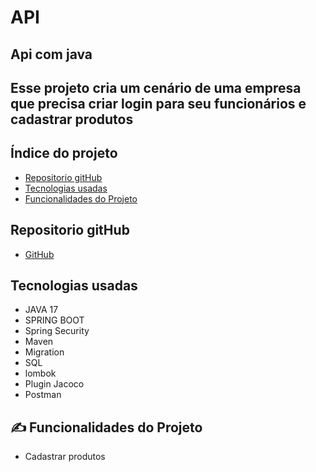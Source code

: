 # API

## Api com java 

## Esse projeto cria um cenário de uma empresa que precisa criar login para seu funcionários e cadastrar produtos

## Índice do projeto 

- <a href="#repositorio">Repositorio gitHub</a>
- <a href="#tecnologias">Tecnologias usadas</a>
- <a href="#funcionalidades">Funcionalidades do Projeto</a>

## Repositorio gitHub

- <a href="https://github.com/alex24-dev/api"> GitHub</a>

## Tecnologias usadas
- JAVA 17
- SPRING BOOT
- Spring Security
- Maven
- Migration
- SQL
- lombok
- Plugin Jacoco
- Postman

## ✍ Funcionalidades do Projeto

- Cadastrar produtos


